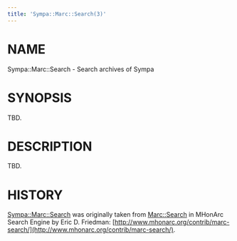 ```yaml
---
title: 'Sympa::Marc::Search(3)'
---
```


# NAME

Sympa::Marc::Search - Search archives of Sympa

# SYNOPSIS

TBD.

# DESCRIPTION

TBD.

# HISTORY

[Sympa::Marc::Search](./Sympa-Marc-Search.3.md) was originally taken from
[Marc::Search](https://metacpan.org/pod/Marc::Search) in MHonArc Search Engine by Eric D. Friedman:
[http://www.mhonarc.org/contrib/marc-search/](http://www.mhonarc.org/contrib/marc-search/).
